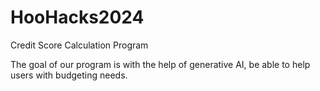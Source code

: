# HooHacks2024
Credit Score Calculation Program

The goal of our program is with the help of generative AI, be able to help users with budgeting needs.
